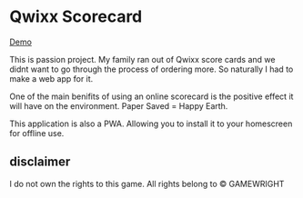 # Qwixx Scorecard

[Demo](https://distracted-hopper-8accec.netlify.app)

This is passion project. My family ran out of Qwixx score cards and we didnt want to go through the process of ordering more. So naturally I had
to make a web app for it.

One of the main benifits of using an online scorecard is the positive effect it will have on the environment. Paper Saved = Happy Earth.

This application is also a PWA. Allowing you to install it to your homescreen for offline use.

## disclaimer

I do not own the rights to this game. All rights belong to © GAMEWRIGHT

